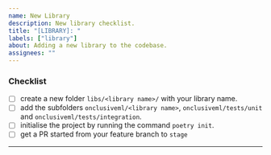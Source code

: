 ```yaml
---
name: New Library
description: New library checklist.
title: "[LIBRARY]: "
labels: ["library"]
about: Adding a new library to the codebase.
assignees: ""
---
```


### **Checklist**

- [ ] create a new folder `libs/<library name>/` with your library name.
- [ ] add the subfolders `onclusiveml/<library name>`, `onclusiveml/tests/unit` and `onclusiveml/tests/integration`.
- [ ] initialise the project by running the command `poetry init`.
- [ ] get a PR started from your feature branch to `stage`

---
